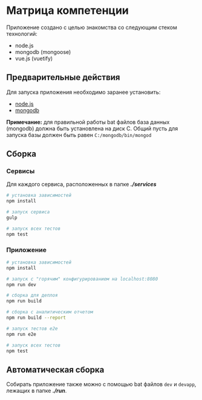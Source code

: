 # Матрица компетенции
Приложение создано с целью знакомства со следующим стеком технологий:
- node.js
- mongodb (mongoose)
- vue.js (vuetify)

## Предварительные действия
Для запуска приложения необходимо заранее установить:
- [node.js](https://nodejs.org/en/)
- [mongodb](https://www.mongodb.com/download-center?jmp=nav#community)

**Примечание:** для правильной работы bat файлов база данных (mongodb) должна быть установлена на диск C.
Общий пусть для запуска базы должен быть равен `C:/mongodb/bin/mongod`

## Сборка
### Сервисы
Для каждого сервиса, расположенных в папке ***./services***
``` bash
# установка зависимостей
npm install

# запуск сервиса
gulp

# запуск всех тестов
npm test
```

### Приложение
``` bash
# установка зависимостей
npm install

# запуск с "горячим" конфигурированием на localhost:8080 
npm run dev

# сборка для деплоя
npm run build

# сборка с аналитическим отчетом
npm run build --report

# запуск тестов е2е
npm run e2e

# запуск всех тестов
npm test
```
## Автоматическая сборка
Собирать приложение также можно с помощью bat файлов `dev` и `devapp`, лежащих в папке ***./run***.
